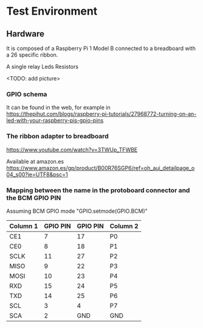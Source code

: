 # Test Environment

## Hardware
It is composed of a Raspberry Pi 1 Model B connected to a breadboard with a 26 specific ribbon.

A single relay
Leds
Resistors

<TODO: add picture>

### GPIO schema
It can be found in the web, for example in https://thepihut.com/blogs/raspberry-pi-tutorials/27968772-turning-on-an-led-with-your-raspberry-pis-gpio-pins

### The ribbon adapter to breadboard
https://www.youtube.com/watch?v=3TWUp_TFWBE

Available at amazon.es https://www.amazon.es/gp/product/B00R76SGP6/ref=oh_aui_detailpage_o04_s00?ie=UTF8&psc=1


### Mapping between the name in the protoboard connector and the BCM GPIO PIN

Assuming BCM GPIO mode 
"GPIO.setmode(GPIO.BCM)"

|Column 1 | GPIO PIN | GPIO PIN | Column 2|
| --- | --- | --- | --- |
| CE1  |  7 | 17 | P0 | 
| CE0  |  8 | 18 | P1 |
| SCLK | 11 | 27 | P2 | 
| MISO |  9 | 22 | P3 | 
| MOSI | 10 | 23 | P4 | 
| RXD  | 15 | 24 | P5 | 
| TXD  | 14 | 25 | P6 | 
| SCL  | 3  |  4 | P7 |
| SCA  | 2  | GND| GND|

